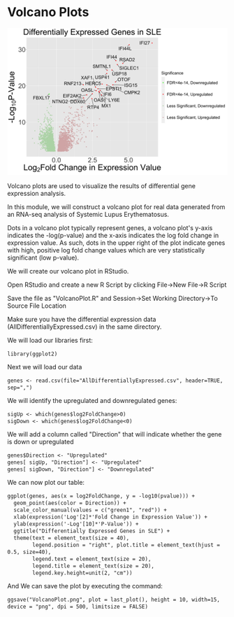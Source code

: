 # Volcano Plots
![volcano plot](./Images/VolcanoPlot.png)


Volcano plots are used to visualize the results of differential gene expression analysis.

In this module, we will construct a volcano plot for real data generated from an RNA-seq analysis of Systemic Lupus Erythematosus.

Dots in a volcano plot typically represent genes, a volcano plot's y-axis indicates the -log(p-value) and the x-axis indicates the log fold change in expression value. As such, dots in the upper right of the plot indicate genes with high, positive log fold change values which are very statistically significant (low p-value).

We will create our volcano plot in RStudio.

Open RStudio and create a new R Script by clicking File->New File->R Script

Save the file as "VolcanoPlot.R" and Session->Set Working Directory->To Source File Location

Make sure you have the differential expression data (AllDifferentiallyExpressed.csv) in the same directory.

We will load our libraries first:

```
library(ggplot2)
```

Next we will load our data

```
genes <- read.csv(file="AllDifferentiallyExpressed.csv", header=TRUE, sep=",")
```

We will identify the upregulated and downregulated genes:

```
sigUp <- which(genes$log2FoldChange>0)
sigDown <- which(genes$log2FoldChange<0)
```

We will add a column called "Direction" that will indicate whether the gene is down or upregulated

```
genes$Direction <- "Upregulated"
genes[ sigUp, "Direction"] <- "Upregulated"
genes[ sigDown, "Direction"] <- "Downregulated"
```

We can now plot our table:

```
ggplot(genes, aes(x = log2FoldChange, y = -log10(pvalue))) +
  geom_point(aes(color = Direction)) +
  scale_color_manual(values = c("green1", "red")) +
  xlab(expression('Log'[2]*'Fold Change in Expression Value')) +
  ylab(expression('-Log'[10]*'P-Value')) +
  ggtitle("Differentially Expressed Genes in SLE") +
  theme(text = element_text(size = 40),
        legend.position = "right", plot.title = element_text(hjust = 0.5, size=40),
        legend.text = element_text(size = 20),
        legend.title = element_text(size = 20),
        legend.key.height=unit(2, "cm"))

```
And We can save the plot by executing the command:

```
ggsave("VolcanoPlot.png", plot = last_plot(), height = 10, width=15, device = "png", dpi = 500, limitsize = FALSE)
```

